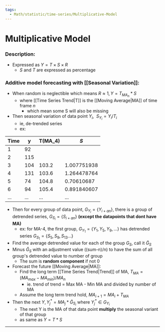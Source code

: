 ```yaml
---
tags:
  - Math/statistic/time-series/Multiplicative-Model
---
```

# Multiplicative Model
### Description:
- Expressed as  $Y = T \times S\times R$ 
	- $S$ and $T$ are expressed as percentage
### Additive model forecasting with [[Seasonal Variation]]:
- When random is neglectible which means $R\approx 1, Y=T_{MA_n}*S$
	- where [[Time Series Trend|T]] is the [[Moving Average|MA]] of time frame $n$
		- which mean some S will also be missing
- Then seasonal variation of data point $Y_i, \ \ S_{Y_i}=Y_i/T_i$ 
	- ie, de-trended series
	- ex:

| Time | y   | T(MA_4) | $S$         |
| ---- | --- | ------- | ----------- |
| 1    | 92  |         |             |
| 2    | 115 |         |             |
| 3    | 104 | 103.2   | 1.007751938 |
| 4    | 131 | 103.6   | 1.264478764 |
| 5    | 74  | 104.8   | 0.70610687  |
| 6    | 94  | 105.4   | 0.891840607 |
| ...  | ... | ...     | ...         |
- Then for every group of data point, $G_{Y_i}=\{ Y_{i+an} \}$, there is a group of detrended series, $G_{S_i}=\{ S_{i+an} \}$ **(except the datapoints that dont have MA)**
	- ex: for MA-4, the first group, $G_{Y_1}=\{Y_1, Y_5, Y_9,...\}$ has detrended series $G_{S_1}=\{S_5, S_9,S_13...\}$
- Find the average detrended value for each of the group $G_S$, call it $\bar G_S$
- Minus $\bar G_S$ with an adjustment value ((sum-n)/n) to have the sum of all group's detrended value to number of group
	- The sum is **random component** if not 0
- Forecast the future [[Moving Average|MA]]:
	- Find the long term [[Time Series Trend|Trend]] of MA, $T_{MA}= (MA_{max}- MA_{min})/MA_n$
		- ie. trend of trend = Max MA - Min MA and divided by number of MA
	- Assume the long term trend hold, $MA_{i+1}=MA_i+T_{MA}$ 
- Then the next $Y, Y^*_{j}=MA_{j}*\bar G_{S_i}$  where $Y^*_{j}\in G_{Y_i}$
	- The next Y is the MA of that data point **multiply** the seasonal variant of that group
	- as same as $Y=T*S$
---